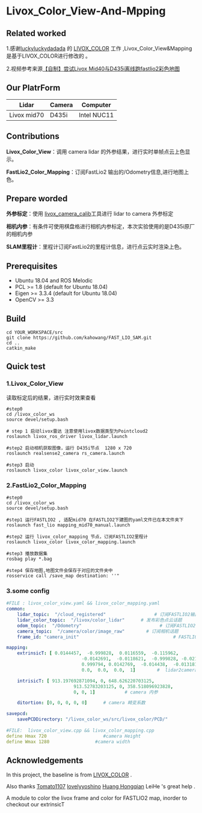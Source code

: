 # Livox_Color_View-And-Mpping

## Related worked

1.感谢[luckyluckydadada](https://github.com/luckyluckydadada) 的 [LIVOX_COLOR](https://github.com/luckyluckydadada/LIVOX_COLOR) 工作 ,Livox_Color_View&Mapping 是基于LIVOX_COLOR进行修改的 。

2.视频参考来源[【自制】尝试Livox Mid40与D435i离线跑fastlio2彩色地图](https://www.bilibili.com/video/BV1MG411n7zd/?spm_id_from=333.999.0.0&vd_source=ed6bf57ee5a8e930b7a857e261dac86d)

## Our PlatrForm

| Lidar       | Camera | Computer    |
| ----------- | ------ | ----------- |
| Livox mid70 | D435i  | Intel NUC11 |

## Contributions

**Livox_Color_View**：调用 camera lidar 的外参结果，进行实时单帧点云上色显示。

**FastLio2_Color_Mapping**：订阅FastLio2 输出的/Odometry信息,进行地图上色。

## Prepare worded

**外参标定**：使用 [livox_camera_calib](https://github.com/hku-mars/livox_camera_calib)工具进行 lidar to camera 外参标定

**相机内参**：有条件可使用棋盘格进行相机内参标定，本次实验使用的是D435i原厂的相机内参

**SLAM里程计**：里程计订阅FastLio2的里程计信息，进行点云实时渲染上色。

## Prerequisites

- Ubuntu 18.04 and ROS Melodic
- PCL >= 1.8 (default for Ubuntu 18.04)
- Eigen >= 3.3.4 (default for Ubuntu 18.04)
- OpenCV >= 3.3

## Build

```shell
cd YOUR_WORKSPACE/src
git clone https://github.com/kahowang/FAST_LIO_SAM.git
cd ..
catkin_make
```

## Quick test

### 1.Livox_Color_View

读取标定后的结果，进行实时效果查看

```shell
#step0
cd /livox_color_ws
source devel/setup.bash

# step 1 启动livox雷达 注意使用livox数据类型为Pointcloud2
roslaunch livox_ros_driver livox_lidar.launch    

#step2 启动相机获取图像，运行 D435i节点  1280 x 720
roslaunch realsense2_camera rs_camera.launch

#step3 启动
roslaunch livox_color livox_color_view.launch
```

### 2.FastLio2_Color_Mapping		

```shell
#step0
cd /livox_color_ws
source devel/setup.bash

#step1 运行FASTLIO2 , 适配mid70 在FASTLIO2下建图的yaml文件已在本文件夹下
roslaunch fast_lio mapping_mid70_manual.launch

#step2 运行 livox_color_mapping 节点，订阅FASTLIO2里程计
roslaunch livox_color livox_color_mapping.launch

#step3 播放数据集
rosbag play *.bag

#step4 保存地图,地图文件会保存于对应的文件夹中
rosservice call /save_map destination: ''" 
```

### 3.some config

```yaml
#FILE : livox_color_view.yaml && livox_color_mapping.yaml
common:
    lidar_topic:  "/cloud_registered"                  # 订阅FASTLIO2输出点云
    lidar_color_topic:  "/livox/color_lidar"      # 发布彩色点云话题
    odom_topic:  "/Odometry"                             # 订阅FASTLIO2输出里程计
    camera_topic:  "/camera/color/image_raw"   		# 订阅相机话题
    frame_id: "camera_init"                                   # FASTLIO2   Frame_ID

mapping:
    extrinsicT: [ 0.0144457,  -0.999828,  0.0116559,  -0.115962,
                            -0.0142691,  -0.0118621,  -0.999828, -0.0215207,
                            0.999794, 0.0142769,  -0.014438,  -0.0131816,
                            0.0,  0.0,  0.0,  1]        #  lidar2camera 外参  From livox_camera_calib

    intrisicT: [ 913.197692871094, 0, 648.626220703125,
                         913.52783203125, 0, 358.518096923828,
                         0, 0, 1]           # camera 内参

    ditortion: [0, 0, 0, 0, 0]      # camera 畸变系数

savepcd:
    savePCDDirectory: "/livox_color_ws/src/livox_color/PCD/"
    
#FILE:	livox_color_view.cpp && livox_color_mapping.cpp
define Hmax 720						#camera Height
define Wmax 1280				 #camera width 
```

## Acknowledgements

 In this project, the baseline is from  [LIVOX_COLOR](https://github.com/luckyluckydadada/LIVOX_COLOR) .

 Also thanks [Tomato1107](https://github.com/Tomato1107)    [lovelyyoshino](https://github.com/lovelyyoshino)   [Huang Hongqian](https://github.com/Natsu-Akatsuki)   LeiHe 's great help .

A module to color the livox frame and color for FASTLIO2 map, inorder to checkout our extrinsicT